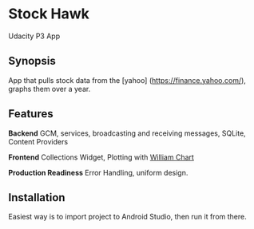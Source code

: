 # Stock Hawk
Udacity P3 App

## Synopsis
App that pulls stock data from the [yahoo] (https://finance.yahoo.com/), graphs them over a year.

## Features

**Backend** GCM, services, broadcasting and receiving messages, SQLite, Content Providers


**Frontend** Collections Widget, Plotting with [William Chart](https://github.com/diogobernardino/WilliamChart)


**Production Readiness** Error Handling, uniform design.



## Installation

Easiest way is to import project to Android Studio, then run it from there. 
